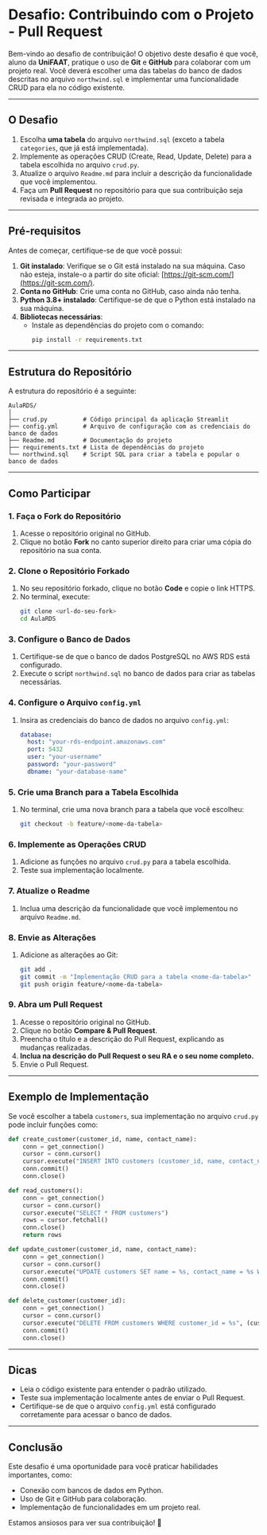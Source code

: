 # Desafio: Contribuindo com o Projeto - Pull Request

Bem-vindo ao desafio de contribuição! O objetivo deste desafio é que você, aluno da **UniFAAT**, pratique o uso de **Git** e **GitHub** para colaborar com um projeto real. Você deverá escolher uma das tabelas do banco de dados descritas no arquivo `northwind.sql` e implementar uma funcionalidade CRUD para ela no código existente.

---

## O Desafio

1. Escolha **uma tabela** do arquivo `northwind.sql` (exceto a tabela `categories`, que já está implementada).
2. Implemente as operações CRUD (Create, Read, Update, Delete) para a tabela escolhida no arquivo `crud.py`.
3. Atualize o arquivo `Readme.md` para incluir a descrição da funcionalidade que você implementou.
4. Faça um **Pull Request** no repositório para que sua contribuição seja revisada e integrada ao projeto.

---

## Pré-requisitos

Antes de começar, certifique-se de que você possui:

1. **Git instalado**: Verifique se o Git está instalado na sua máquina. Caso não esteja, instale-o a partir do site oficial: [https://git-scm.com/](https://git-scm.com/).
2. **Conta no GitHub**: Crie uma conta no GitHub, caso ainda não tenha.
3. **Python 3.8+ instalado**: Certifique-se de que o Python está instalado na sua máquina.
4. **Bibliotecas necessárias**:
   - Instale as dependências do projeto com o comando:
     ```bash
     pip install -r requirements.txt
     ```

---

## Estrutura do Repositório

A estrutura do repositório é a seguinte:

```
AulaRDS/
│
├── crud.py          # Código principal da aplicação Streamlit
├── config.yml       # Arquivo de configuração com as credenciais do banco de dados
├── Readme.md        # Documentação do projeto
├── requirements.txt # Lista de dependências do projeto
└── northwind.sql    # Script SQL para criar a tabela e popular o banco de dados
```

---

## Como Participar

### 1. Faça o Fork do Repositório

1. Acesse o repositório original no GitHub.
2. Clique no botão **Fork** no canto superior direito para criar uma cópia do repositório na sua conta.

### 2. Clone o Repositório Forkado

1. No seu repositório forkado, clique no botão **Code** e copie o link HTTPS.
2. No terminal, execute:
   ```bash
   git clone <url-do-seu-fork>
   cd AulaRDS
   ```

### 3. Configure o Banco de Dados

1. Certifique-se de que o banco de dados PostgreSQL no AWS RDS está configurado.
2. Execute o script `northwind.sql` no banco de dados para criar as tabelas necessárias.

### 4. Configure o Arquivo `config.yml`

1. Insira as credenciais do banco de dados no arquivo `config.yml`:
   ```yaml
   database:
     host: "your-rds-endpoint.amazonaws.com"
     port: 5432
     user: "your-username"
     password: "your-password"
     dbname: "your-database-name"
   ```

### 5. Crie uma Branch para a Tabela Escolhida

1. No terminal, crie uma nova branch para a tabela que você escolheu:
   ```bash
   git checkout -b feature/<nome-da-tabela>
   ```

### 6. Implemente as Operações CRUD

1. Adicione as funções no arquivo `crud.py` para a tabela escolhida.
2. Teste sua implementação localmente.

### 7. Atualize o Readme

1. Inclua uma descrição da funcionalidade que você implementou no arquivo `Readme.md`.

### 8. Envie as Alterações

1. Adicione as alterações ao Git:
   ```bash
   git add .
   git commit -m "Implementação CRUD para a tabela <nome-da-tabela>"
   git push origin feature/<nome-da-tabela>
   ```

### 9. Abra um Pull Request

1. Acesse o repositório original no GitHub.
2. Clique no botão **Compare & Pull Request**.
3. Preencha o título e a descrição do Pull Request, explicando as mudanças realizadas.
4. **Inclua na descrição do Pull Request o seu RA e o seu nome completo.**
5. Envie o Pull Request.

---

## Exemplo de Implementação

Se você escolher a tabela `customers`, sua implementação no arquivo `crud.py` pode incluir funções como:

```python
def create_customer(customer_id, name, contact_name):
    conn = get_connection()
    cursor = conn.cursor()
    cursor.execute("INSERT INTO customers (customer_id, name, contact_name) VALUES (%s, %s, %s)", (customer_id, name, contact_name))
    conn.commit()
    conn.close()

def read_customers():
    conn = get_connection()
    cursor = conn.cursor()
    cursor.execute("SELECT * FROM customers")
    rows = cursor.fetchall()
    conn.close()
    return rows

def update_customer(customer_id, name, contact_name):
    conn = get_connection()
    cursor = conn.cursor()
    cursor.execute("UPDATE customers SET name = %s, contact_name = %s WHERE customer_id = %s", (name, contact_name, customer_id))
    conn.commit()
    conn.close()

def delete_customer(customer_id):
    conn = get_connection()
    cursor = conn.cursor()
    cursor.execute("DELETE FROM customers WHERE customer_id = %s", (customer_id,))
    conn.commit()
    conn.close()
```

---

## Dicas

- Leia o código existente para entender o padrão utilizado.
- Teste sua implementação localmente antes de enviar o Pull Request.
- Certifique-se de que o arquivo `config.yml` está configurado corretamente para acessar o banco de dados.

---

## Conclusão

Este desafio é uma oportunidade para você praticar habilidades importantes, como:
- Conexão com bancos de dados em Python.
- Uso de Git e GitHub para colaboração.
- Implementação de funcionalidades em um projeto real.

Estamos ansiosos para ver sua contribuição! 🚀